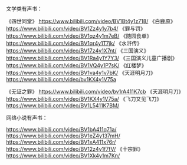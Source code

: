 文学类有声书：




《四世同堂》 https://www.bilibili.com/video/BV1Bt4y1z718/
《白鹿原》https://www.bilibili.com/video/BV1Zz4y1y7b4/
《罪与罚》 https://www.bilibili.com/video/BV1qz4y1m7eB/
《随园食单》 https://www.bilibili.com/video/BV1qr4y1T7jk/
《水浒传》 https://www.bilibili.com/video/BV17z4y1X7nt/
《三国演义》 https://www.bilibili.com/video/BV1Ra4y1Y7Y3/
《三国演义儿童广播剧》 https://www.bilibili.com/video/BV1VQ4y1P7sK/
《红楼梦》 https://www.bilibili.com/video/BV1va4y1v7bK/
 《天涯明月刀》  https://www.bilibili.com/video/bv1KX4y1V75a

《无证之罪》 https://www.bilibili.com/video/bv1rA411K7cb
《天涯明月刀》 https://www.bilibili.com/video/BV1KX4y1V75a/
《飞刀又见飞刀》 https://www.bilibili.com/video/BV1L5411K7BM/

网络小说有声书：

https://www.bilibili.com/video/BV1bA411q71a/
https://www.bilibili.com/video/BV1eZ4y137mH/
https://www.bilibili.com/video/BV1xA411x76r/
https://www.bilibili.com/video/BV12z4y1f7fV/
《十宗罪》 https://www.bilibili.com/video/BV1Xk4y1m7Kn/
